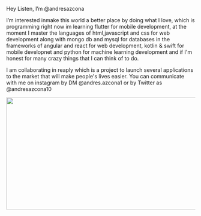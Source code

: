 Hey Listen, I’m @andresazcona

I’m interested inmake this world a better place by doing what I love, which is programming right now im learning flutter for mobile development,
at the moment I master the languages of html,javascript and css for web development along with mongo db and mysql for databases in the frameworks of angular and react for web development, 
 kotlin & swift for mobile developnet and python for machine learning development and if I'm honest for many crazy things that I can think of to do.

I am collaborating in reaply which is a project to launch several applications to the market that will make people's lives easier.
You can communicate with me on instagram by DM @andres.azcona1 or by Twitter as @andresazcona10

<img src="https://media.giphy.com/media/xT9IgG50Fb7Mi0prBC/giphy.gif" width="600" height="300" />
